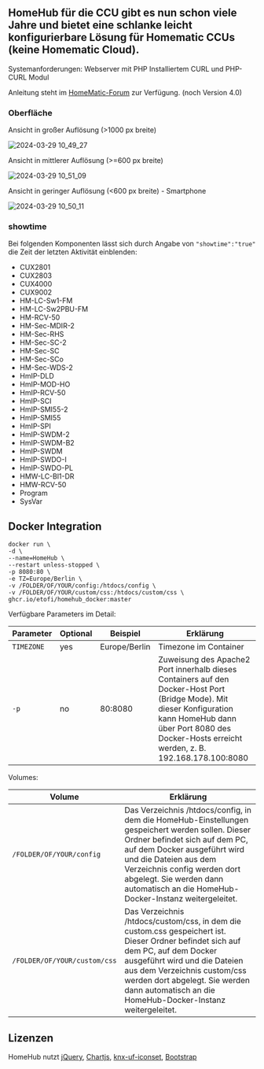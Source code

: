 ## HomeHub für die CCU gibt es nun schon viele Jahre und bietet eine schlanke leicht konfigurierbare Lösung für Homematic CCUs (keine Homematic Cloud).

Systemanforderungen:
Webserver mit PHP
Installiertem CURL und PHP-CURL Modul

Anleitung steht im [HomeMatic-Forum](https://homematic-forum.de/forum/viewtopic.php?f=41&t=81476) zur Verfügung. (noch Version 4.0)

### Oberfläche

Ansicht in großer Auflösung (>1000 px breite)

![2024-03-29 10_49_27](https://github.com/homematic-community/homehub/assets/126362145/71e3c7cf-21aa-4550-a9f5-7645c682e700)

Ansicht in mittlerer Auflösung (>=600 px breite)

![2024-03-29 10_51_09](https://github.com/homematic-community/homehub/assets/126362145/83b29ffa-e017-4691-ba48-74eadea3b234)

Ansicht in geringer Auflösung (<600 px breite) - Smartphone

![2024-03-29 10_50_11](https://github.com/homematic-community/homehub/assets/126362145/3c0e7771-9822-421d-b66c-63f6cc6d2214)

### showtime


Bei folgenden Komponenten lässt sich durch Angabe von ``"showtime":"true"`` die Zeit der letzten Aktivität einblenden:

- CUX2801
- CUX2803
- CUX4000
- CUX9002
- HM-LC-Sw1-FM
- HM-LC-Sw2PBU-FM
- HM-RCV-50
- HM-Sec-MDIR-2
- HM-Sec-RHS
- HM-Sec-SC-2
- HM-Sec-SC
- HM-Sec-SCo
- HM-Sec-WDS-2
- HmIP-DLD
- HmIP-MOD-HO
- HmIP-RCV-50
- HmIP-SCI
- HmIP-SMI55-2
- HmIP-SMI55
- HmIP-SPI
- HmIP-SWDM-2
- HmIP-SWDM-B2
- HmIP-SWDM
- HmIP-SWDO-I
- HmIP-SWDO-PL
- HMW-LC-Bl1-DR
- HMW-RCV-50
- Program
- SysVar

## Docker Integration
```
docker run \
-d \
--name=HomeHub \
--restart unless-stopped \
-p 8080:80 \
-e TZ=Europe/Berlin \
-v /FOLDER/OF/YOUR/config:/htdocs/config \
-v /FOLDER/OF/YOUR/custom/css:/htdocs/custom/css \
ghcr.io/etofi/homehub_docker:master
```

Verfügbare Parameters im Detail:

| Parameter | Optional | Beispiel | Erklärung |
| ---- | --- | --- | --- |
| `TIMEZONE` | yes | Europe/Berlin | Timezone im Container |
| `-p` | no | 80:8080 | Zuweisung des Apache2 Port innerhalb dieses Containers auf den Docker-Host Port (Bridge Mode). Mit dieser Konfiguration kann HomeHub dann über Port 8080 des Docker-Hosts erreicht werden, z. B. 192.168.178.100:8080|

Volumes:

| Volume | Erklärung |
| ---- | --- |
| `/FOLDER/OF/YOUR/config` | Das Verzeichnis /htdocs/config, in dem die HomeHub-Einstellungen gespeichert werden sollen. Dieser Ordner befindet sich auf dem PC, auf dem Docker ausgeführt wird und die Dateien aus dem Verzeichnis config werden dort abgelegt. Sie werden dann automatisch an die HomeHub-Docker-Instanz weitergeleitet. |
| `/FOLDER/OF/YOUR/custom/css` | Das Verzeichnis /htdocs/custom/css, in dem die custom.css gespeichert ist. Dieser Ordner befindet sich auf dem PC, auf dem Docker ausgeführt wird und die Dateien aus dem Verzeichnis custom/css werden dort abgelegt. Sie werden dann automatisch an die HomeHub-Docker-Instanz weitergeleitet. |


## Lizenzen
HomeHub nutzt [jQuery](https://jquery.com/license/), [Chartjs](Chartjs.org), [knx-uf-iconset](https://github.com/OpenAutomationProject/knx-uf-iconset), [Bootstrap](https://getbootstrap.com/)
